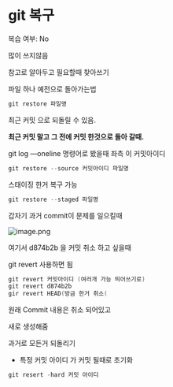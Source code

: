 # git 복구

복습 여부: No

많이 쓰지않음 

참고로 알아두고 필요할때 찾아쓰기 

파일 하나 예전으로 돌아가는법 

```powershell
git restore 파일명 
```

최근 커밋 으로 되돌릴 수 있음.

**최근 커밋 말고 그 전에 커밋 한것으로 돌아 갈때.**

git log —oneline 명령어로 봤을때 좌측 이 커밋아이디 

```powershell
git restore --source 커밋아이디 파일명
```

스태이징 한거 복구 가능 

```powershell
git restore --staged 파일명
```

갑자기 과거 commit이 문제를 일으킬때 

![image.png](git%20%EB%B3%B5%EA%B5%AC%201817b486260f80089c30e02e5a9fdc8c/image.png)

여기서 d874b2b 을 커밋 취소 하고 싶을때 

git revert 사용하면 됨

```powershell
git revert 커밋아이디 (여러개 가능 띄어쓰기로)
git revert d874b2b
gir revert HEAD(방금 한거 취소(
```

원래 Commit 내용은 취소 되어있고 

새로 생성해줌

과거로 모든거 되돌리기

- 특정 커밋 아이디 가 커밋 될때로 초기화

```powershell
git resert -hard 커밋 아이디
```